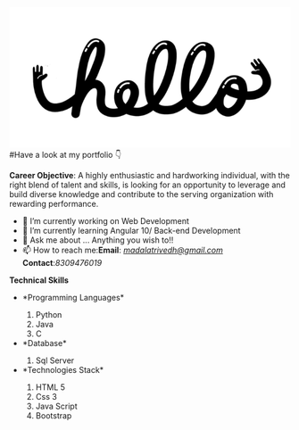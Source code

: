![intro logo image](https://github.com/madalatrivedh20/madalatrivedh20/blob/master/90ee8c7d852e53327dbde9fc252cf023.gif)
#Have a look at my portfolio :point_down:

**Career Objective**: A highly enthusiastic and hardworking individual, with the right blend of talent and skills, is looking for an opportunity to leverage and build diverse knowledge and contribute to the serving organization with rewarding performance.

- 🔭 I’m currently working on Web Development
- 🌱 I’m currently learning Angular 10/ Back-end Development
- 💬 Ask me about ... Anything you wish to!!
- 📫 How to reach me:**Email**: *madalatrivedh@gmail.com* **Contact**:*8309476019*

**Technical Skills**
<ul>
  <li>*Programming Languages*</li>
  <ol><li>Python</li><li>Java</li><li>C</li></ol>
  <li>*Database*</li>
  <ol><li>Sql Server</li></ol>
  <li>*Technologies Stack*</li>
  <ol><li>HTML 5</li><li>Css 3</li><li>Java Script</li><li>Bootstrap</li></ol>
  </ul>

